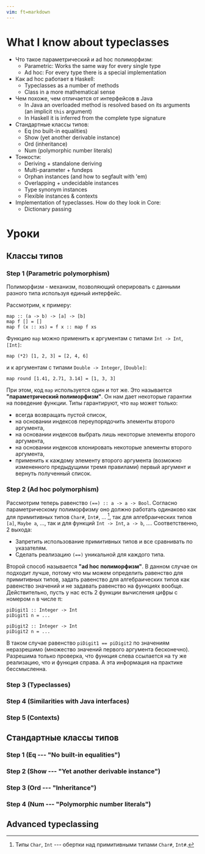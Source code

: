 ```yaml
---
vim: ft=markdown
---
```


What I know about typeclasses
=============================

* Что такое параметрический и ad hoc полиморфизм:
    - Parametric: Works the same way for every single type
    - Ad hoc: For every type there is a special implementation
* Как ad hoc работает в Haskell:
    - Typeclasses as a number of methods
    - Class in a more mathematical sense
* Чем похоже, чем отличается от интерфейсов в Java
    - In Java an overloaded method is resolved based on its arguments
      (an implicit `this` argument)
    - In Haskell it is inferred from the complete type signature
* Стандартные классы типов:
    - Eq (no built-in equalities)
    - Show (yet another derivable instance)
    - Ord (inheritance)
    - Num (polymorphic number literals)
* Тонкости:
    - Deriving + standalone deriving
    - Multi-parameter + fundeps
    - Orphan instances (and how to segfault with 'em)
    - Overlapping + undecidable instances
    - Type synonym instances
    - Flexible instances & contexts
* Implementation of typeclasses. How do they look in Core:
    - Dictionary passing

Уроки
=====

Классы типов
------------

### Step 1 (Parametric polymorphism)

Полиморфизм - механизм, позволяющий оперировать с данными
разного типа используя единый интерфейс.

Рассмотрим, к примеру:

    map :: (a -> b) -> [a] -> [b]
    map f [] = []
    map f (x :: xs) = f x :: map f xs

Функцию `map` можно применить к аргументам с типами `Int -> Int`, `[Int]`:

    map (*2) [1, 2, 3] = [2, 4, 6]

и к аргументам с типами `Double -> Integer`, `[Double]`:

    map round [1.41, 2.71, 3.14] = [1, 3, 3]

При этом, код `map` используется один и тот же. Это называется
**"параметрический полиморфизм"**. Он нам дает некоторые гарантии
на поведение функции. Типы гарантируют, что `map` может только:

* всегда возвращать пустой список,
* на основании индексов переупорядочить элементы второго аргумента,
* на основании индексов выбрать лишь некоторые элементы второго аргумента,
* на основании индексов клонировать некоторые элементы второго аргумента,
* применить к каждому элементу второго аргумента (возможно измененного предыдущими
  тремя правилами) первый аргумент и вернуть полученный список.

### Step 2 (Ad hoc polymorphism)

Рассмотрим теперь равенство `(==) :: a -> a -> Bool`. Согласно параметрическому
полиморфизму оно должно работать одинаково как для примитивных типов
`Char#`, `Int#`, ... [^1], так для алгебраических типов `[a]`, `Maybe a`, ...,
так и для функций `Int -> Int`, `a -> b`, .... Соответственно, 2 выхода:

* Запретить использование примитивных типов и все сравнивать по указателям.
* Сделать реализацию `(==)` уникальной для каждого типа.

Второй способ называется **"ad hoc полиморфизм"**. В данном случае он
подходит лучше, потому что мы можем определить равенство для примитивных
типов, задать равенство для алгебраических типов как равенство значений и
не задавать равенство на функциях вообще. Действительно, пусть у нас есть 2
функции вычисления цифры с номером `n` в числе π:

    piDigit1 :: Integer -> Int
    piDigit1 n = ...

    piDigit2 :: Integer -> Int
    piDigit2 n = ...

В таком случае равенство `piDigit1 == piDigit2` по значениям неразрешимо (множество
значений первого аргумента бесконечно). Разрешима только проверка, что функция слева
ссылается на ту же реализацию, что и функция справа. А эта информация на практике
бессмысленна.

[^1]: Типы `Char`, `Int` --- обертки над примитивными типами `Char#`, `Int#`.

### Step 3 (Typeclasses)

### Step 4 (Similarities with Java interfaces)

### Step 5 (Contexts)

Стандартные классы типов
------------------------

### Step 1 (Eq --- "No built-in equalities")

### Step 2 (Show --- "Yet another derivable instance")

### Step 3 (Ord --- "Inheritance")

### Step 4 (Num --- "Polymorphic number literals")

Advanced typeclassing
---------------------
